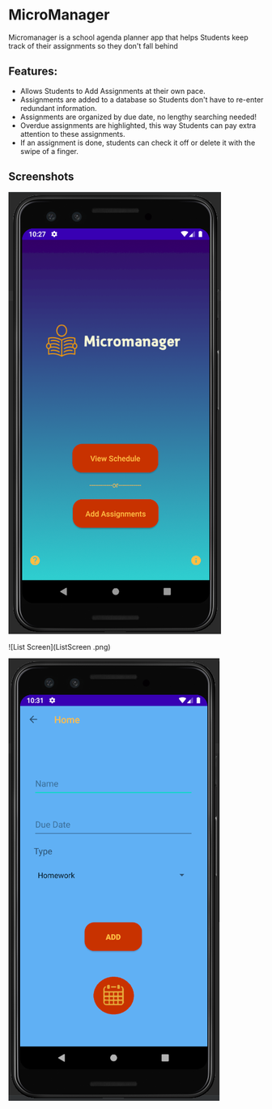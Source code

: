 # MicroManager

Micromanager is a school agenda planner app that helps Students keep track of
their assignments so they don't fall behind 

## Features:

 * Allows Students to Add Assignments at their own pace.
 * Assignments are added to a database so Students don't have to re-enter redundant information.
 * Assignments are organized by due date, no lengthy searching needed!
 * Overdue assignments are highlighted, this way Students can pay extra attention to these assignments.
 * If an assignment is done, students can check it off or delete it with the swipe of a finger.
  
## Screenshots 
  ![Home Screen](HomeScreen.png)
  
  ![List Screen](ListScreen .png)
  
  ![Add Screen](AddScreen.png)
